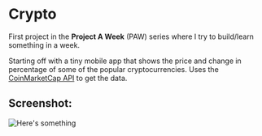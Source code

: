 # Crypto

First project in the **Project A Week** (PAW) series where I try to build/learn something in a week.

Starting off with a tiny mobile app that shows the price and change in percentage of some of the
popular cryptocurrencies. Uses the [CoinMarketCap API](https://api.coinmarketcap.com/v1/ticker/)
to get the data.

## Screenshot:
![Here's something](https://i.imgur.com/IbWrDcZ.png)